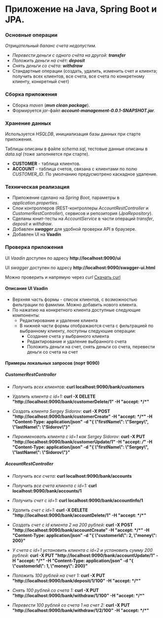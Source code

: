 # Приложение на Java, Spring Boot и JPA.

### **Основные операции**
_Отрицательный баланс счета недопустим._
+ _Перевести деньги с одного счёта на другой: **transfer**_
+ _Положить деньги на счёт: **deposit**_
+ _Снять деньги со счёта: **withdraw**_
+ Стандартные операции (создать, удалить, изменить счет и клиента; получить всех клиентов, все счета, все счета по конкретному клиенту, конкретный счет)

### Сборка приложения

+ Сборка _maven_ (_**mvn clean package**_).
+ Формируется _jar_-файл _**account-management-0.0.1-SNAPSHOT.jar**_.

### Хранение данных

Используется _HSQLDB_, инициализация базы данных при старте приложения.

Таблицы описаны в файле _schema.sql_, тестовые данные описаны в _data.sql_ (тоже заполняется при старте).
+ **CUSTOMER** - таблица клиентов.
+ **ACCOUNT** - таблица счетов, связана с клиентами по полю _CUSTOMER_ID_. По умолчанию предусмотрено каскадное удаление.

### Техническая реализация

+ Приложение сделано на _Spring Boot_, параметры в _application.properties_.
+ Слои контроллеров (REST-контроллеры _AccountRestController_ и _CustomerRestController_), сервисов и репозитория (_JpaRepository_).
+ Сделаны юнит-тесты на _AccountService_ в части операций _transfer_, _deposit_ и _withdraw_.
+ Добавлен **_swagger_** для удобной проверки API в браузере.
+ Добавлен UI на **Vaadin**

### Проверка приложения

UI _Vaadin_ доступен по адресу **http://localhost:9090/ui**

UI _swagger_ доступен по адресу **http://localhost:9090/swagger-ui.html**

Можно проверить и напрямую через _curl_ [Скачать curl](https://curl.haxx.se/download.html)

#### Описание UI Vaadin
* Верхняя часть формы - список клиентов, с возможностью фильтрации по фамилии. Можно добавить нового клиента.
* По нажатию на конкретного клиента доступные следующие компоненты:
    * Редактирование и удаление клиента
    * В нижней части формы отображаются счета с фильтрацией по выбранному клиенту, лоступны следуюшие операции:
        * Создание счета у выбранного клиента
        * Редактирование и удаление выбранного счета
        * Положить деньги на счет, снять деньги со счета, перевести деньги со счета на счет

#### Примеры локальных запросов (порт 9090)

##### CustomerRestController

+ _Получить всех клиентов:_
**curl localhost:9090/bank/customers**

+ _Удалить клиента с id=1:_
**curl -X DELETE "http://localhost:9090/bank/customerDelete/1" -H  "accept: \*/\*"**

+ _Создать клиента Sergey Sidorov:_
**curl -X POST "http://localhost:9090/bank/customerCreate" -H  "accept: \*/\*" -H  "Content-Type: application/json" -d "{  \\"firstName\\": \\"Sergey\\",  \\"lastName\\": \\"Sidorov\\"}"**

+ _Переименовать клиента с id=1 как Sergey Sidorov:_
**curl -X PUT "http://localhost:9090/bank/customerUpdate/1" -H  "accept: */*" -H  "Content-Type: application/json" -d "{  \\"firstName\\": \\"Sergey\\",  \\"lastName\\": \\"Sidorov\\"}"**

##### AccountRestController

+ _Получить все счета:_
**curl localhost:9090/bank/accounts**

+ _Получить все счета клиента с id=1:_
**curl localhost:9090/bank/accounts/1**

+ _Получить счет с id=1:_
**curl localhost:9090/bank/accountInfo/1**

+ _Удалить счет с id=1:_
**curl -X DELETE "http://localhost:9090/bank/accountDelete/1" -H  "accept: \*/\*"**

+ _Создать счет с id клиента 2 на 200 рублей:_
**curl -X POST "http://localhost:9090/bank/accountCreate" -H  "accept: \*/\*" -H  "Content-Type: application/json" -d "{  \\"customerId\\": 2,  \\"money\\": 200}"**

+ _У счета с id=1 установить клиента с id=2 и установить сумму 200 рублей:_
**curl -X PUT "http://localhost:9090/bank/accountUpdate/1" -H  "accept: \*/\*" -H  "Content-Type: application/json" -d "{  \\"customerId\\": 1,  \\"money\\": 200}"**

+ _Положить 100 рублей на счет 1:_
**curl -X PUT "http://localhost:9090/bank/deposit/1/100" -H  "accept: \*/\*"**

+ _Снять 100 рублей со счета 1:_
**curl -X PUT "http://localhost:9090/bank/withdraw/1/100" -H  "accept: \*/\*"**

+ _Перевести 100 рублей со счета 1 на счет 2:_
**curl -X PUT "http://localhost:9090/bank/withdraw/1/2/100" -H  "accept: \*/\*"**